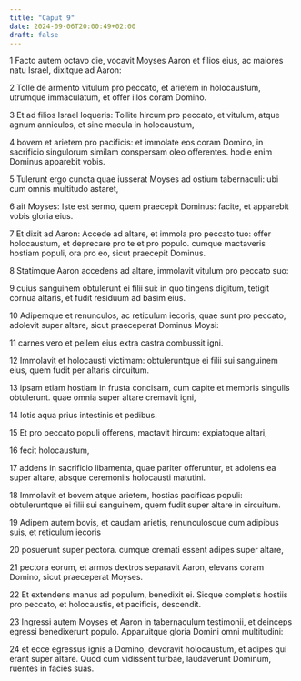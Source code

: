 ```yaml
---
title: "Caput 9"
date: 2024-09-06T20:00:49+02:00
draft: false
---
```



1 Facto autem octavo die, vocavit Moyses Aaron et filios eius, ac maiores natu Israel, dixitque ad Aaron:

2 Tolle de armento vitulum pro peccato, et arietem in holocaustum, utrumque immaculatum, et offer illos coram Domino.

3 Et ad filios Israel loqueris: Tollite hircum pro peccato, et vitulum, atque agnum anniculos, et sine macula in holocaustum,

4 bovem et arietem pro pacificis: et immolate eos coram Domino, in sacrificio singulorum similam conspersam oleo offerentes. hodie enim Dominus apparebit vobis.

5 Tulerunt ergo cuncta quae iusserat Moyses ad ostium tabernaculi: ubi cum omnis multitudo astaret,

6 ait Moyses: Iste est sermo, quem praecepit Dominus: facite, et apparebit vobis gloria eius.

7 Et dixit ad Aaron: Accede ad altare, et immola pro peccato tuo: offer holocaustum, et deprecare pro te et pro populo. cumque mactaveris hostiam populi, ora pro eo, sicut praecepit Dominus.

8 Statimque Aaron accedens ad altare, immolavit vitulum pro peccato suo:

9 cuius sanguinem obtulerunt ei filii sui: in quo tingens digitum, tetigit cornua altaris, et fudit residuum ad basim eius.

10 Adipemque et renunculos, ac reticulum iecoris, quae sunt pro peccato, adolevit super altare, sicut praeceperat Dominus Moysi:

11 carnes vero et pellem eius extra castra combussit igni.

12 Immolavit et holocausti victimam: obtuleruntque ei filii sui sanguinem eius, quem fudit per altaris circuitum.

13 ipsam etiam hostiam in frusta concisam, cum capite et membris singulis obtulerunt. quae omnia super altare cremavit igni,

14 lotis aqua prius intestinis et pedibus.

15 Et pro peccato populi offerens, mactavit hircum: expiatoque altari,

16 fecit holocaustum,

17 addens in sacrificio libamenta, quae pariter offeruntur, et adolens ea super altare, absque ceremoniis holocausti matutini.

18 Immolavit et bovem atque arietem, hostias pacificas populi: obtuleruntque ei filii sui sanguinem, quem fudit super altare in circuitum.

19 Adipem autem bovis, et caudam arietis, renunculosque cum adipibus suis, et reticulum iecoris

20 posuerunt super pectora. cumque cremati essent adipes super altare,

21 pectora eorum, et armos dextros separavit Aaron, elevans coram Domino, sicut praeceperat Moyses.

22 Et extendens manus ad populum, benedixit ei. Sicque completis hostiis pro peccato, et holocaustis, et pacificis, descendit.

23 Ingressi autem Moyses et Aaron in tabernaculum testimonii, et deinceps egressi benedixerunt populo. Apparuitque gloria Domini omni multitudini:

24 et ecce egressus ignis a Domino, devoravit holocaustum, et adipes qui erant super altare. Quod cum vidissent turbae, laudaverunt Dominum, ruentes in facies suas.

